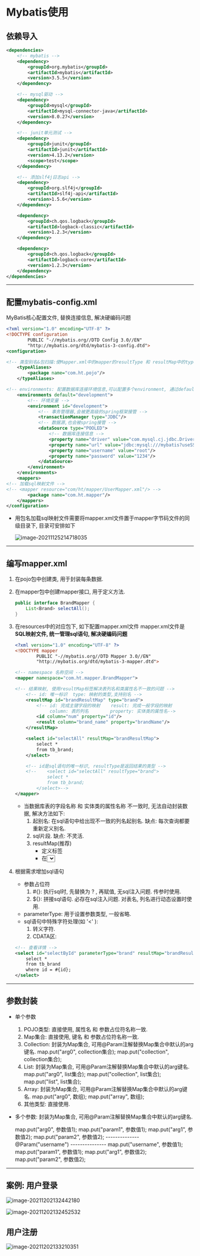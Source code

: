 # Mybatis使用

## 依赖导入

```xml
<dependencies>
    <!-- mybatis -->
    <dependency>
        <groupId>org.mybatis</groupId>
        <artifactId>mybatis</artifactId>
        <version>3.5.5</version>
    </dependency>

    <!-- mysql驱动 -->
    <dependency>
        <groupId>mysql</groupId>
        <artifactId>mysql-connector-java</artifactId>
        <version>8.0.27</version>
    </dependency>

    <!-- junit单元测试 -->
    <dependency>
        <groupId>junit</groupId>
        <artifactId>junit</artifactId>
        <version>4.13.2</version>
        <scope>test</scope>
    </dependency>

    <!-- 添加slf4j日志api -->
    <dependency>
        <groupId>org.slf4j</groupId>
        <artifactId>slf4j-api</artifactId>
        <version>1.5.6</version>
    </dependency>

    <dependency>
        <groupId>ch.qos.logback</groupId>
        <artifactId>logback-classic</artifactId>
        <version>1.2.3</version>
    </dependency>

    <dependency>
        <groupId>ch.qos.logback</groupId>
        <artifactId>logback-core</artifactId>
        <version>1.2.3</version>
    </dependency>
</dependencies>
```

----

## 配置mybatis-config.xml

MyBatis核心配置文件, 替换连接信息, 解决硬编码问题

````xml
<?xml version="1.0" encoding="UTF-8" ?>
<!DOCTYPE configuration
        PUBLIC "-//mybatis.org//DTD Config 3.0//EN"
        "http://mybatis.org/dtd/mybatis-3-config.dtd">
<configuration>

<!-- 类型别名&包扫描:使Mapper.xml中的mapper的resultType 和 resultMap中的type可以简写为接口名(忽略大小写),而不需要再带有包名 -->
    <typeAliases>
        <package name="com.ht.pojo"/>
    </typeAliases>

<!-- environments: 配置数据库连接环境信息,可以配置多个environment, 通过default属性进行切换 -->
    <environments default="development">
        <!-- 环境变量 -->
        <environment id="development">
            <!-- 事务管理器,会被更高级的spring框架接管 -->
            <transactionManager type="JDBC"/>
            <!-- 数据源,也会被spring接管 -->
            <dataSource type="POOLED">
                <!-- 数据库连接信息 -->
                <property name="driver" value="com.mysql.cj.jdbc.Driver"/>
                <property name="url" value="jdbc:mysql:///mybatis?useSSl=false"/>
                <property name="username" value="root"/>
                <property name="password" value="1234"/>
            </dataSource>
        </environment>
    </environments>
    <mappers>
<!-- 加载sql映射文件 -->
<!-- <mapper resource="com/ht/mapper/UserMapper.xml"/> -->
        <package name="com.ht.mapper"/>
    </mappers>
</configuration>
````

- 用包名加载sql映射文件需要将mapper.xml文件置于mapper字节码文件的同级目录下, 目录可安排如下

  ![image-20211125214718035](C:\Users\admin2\AppData\Roaming\Typora\typora-user-images\image-20211125214718035.png)

----

## 编写mapper.xml

1. 在pojo包中创建类, 用于封装每条数据.

2. 在mapper包中创建mapper接口, 用于定义方法.

   ````java
   public interface BrandMapper {
       List<Brand> selectAll();
   }
   ````

3. 在resources中的对应包下, 如下配置mapper.xml文件
   mapper.xml文件是**SQL映射文件, 统一管理sql语句, 解决硬编码问题**

   ````xml
   <?xml version="1.0" encoding="UTF-8" ?>
   <!DOCTYPE mapper
           PUBLIC "-//mybatis.org//DTD Mapper 3.0//EN"
           "http://mybatis.org/dtd/mybatis-3-mapper.dtd">
   
   <!-- namespace 名称空间 -->
   <mapper namespace="com.ht.mapper.BrandMapper">
   
   <!-- 结果映射, 使用resultMap标签解决表列名和类属性名不一致的问题 -->
       <!-- id: 唯一标识  type: 映射的类型,支持别名 -->
       <resultMap id="brandResultMap" type="brand">
           <!-- id: 完成主键字段的映射	 result: 完成一般字段的映射
    			column: 表的列名		property: 实体类的属性名-->
           <id column="num" property="id"/>
           <result column="brand_name" property="brandName"/>
       </resultMap>
   
       <select id="selectAll" resultMap="brandResultMap">
           select *
           from tb_brand;
       </select>
   
       <!-- id是sql语句的唯一标识, resultType是返回结果的类型 -->
       <!--    <select id="selectAll" resultType="brand">
               select *
               from tb_brand;
           </select>-->
   </mapper>
   ````

   - 当数据库表的字段名称 和 实体类的属性名称 不一致时, 无法自动封装数据, 解决方法如下:
     1. 起别名: 在sql语句中给出现不一致的列名起别名. 缺点: 每次查询都要重新定义别名.
     2. sql片段. 缺点: 不灵活.
     3. resultMap(推荐)
        - 定义<resultMap>标签
        - 在<select>标签中使用resultMap属性替换resultType属性.

4. 根据需求增加sql语句

   - 参数占位符
     1. #{}: 执行sql时, 先替换为 ? , 再赋值, 无sql注入问题. 传参时使用.
     2. ${}: 拼接sql语句. 必存在sql注入问题. 对表名, 列名进行动态设置时使用.
   - parameterType: 用于设置参数类型, 一般省略.
   - sql语句中特殊字符处理(如 '<' ):
     1. 转义字符. 
     2. CDATA区: <![CDATA[内容]]>

   ````xml
   <!-- 查看详情 -->
   <select id="selectById" parameterType="brand" resultMap="brandResultMap">
       select *
       from tb_brand
       where id = #{id};
   </select>
   ````

----

## 参数封装

- 单个参数

  1. POJO类型: 直接使用, 属性名 和 参数占位符名称一致.
  2. Map集合: 直接使用, 键名 和 参数占位符名称一致.
  3. Collection: 封装为Map集合, 可用@Param注解替换Map集合中默认的arg键名.
     map.put("arg0", collection集合);
     map.put("collection", collection集合);
  4. List: 封装为Map集合, 可用@Param注解替换Map集合中默认的arg键名.
     map.put("arg0", list集合);
     map.put("collection", list集合);
     map.put("list", list集合);
  5. Array: 封装为Map集合, 可用@Param注解替换Map集合中默认的arg键名.
     map.put("arg0", 数组);
     map.put("array", 数组);
  6. 其他类型: 直接使用.

- 多个参数: 封装为Map集合, 可用@Param注解替换Map集合中默认的arg键名.

  map.put("arg0", 参数值1);
  map.put("param1", 参数值1);
  map.put("arg1", 参数值2);
  map.put("param2", 参数值2);
  -------------- @Param("username") ---------------
  map.put("username", 参数值1);
  map.put("param1", 参数值1);
  map.put("arg1", 参数值2);
  map.put("param2", 参数值2);

----

## 案例: 用户登录

![image-20211202132442180](C:\Users\admin2\AppData\Roaming\Typora\typora-user-images\image-20211202132442180.png)

![image-20211202132452532](C:\Users\admin2\AppData\Roaming\Typora\typora-user-images\image-20211202132452532.png)

## 用户注册

![image-20211202133210351](C:\Users\admin2\AppData\Roaming\Typora\typora-user-images\image-20211202133210351.png)
